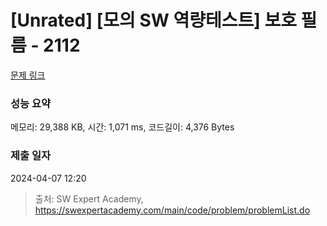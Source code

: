 # [Unrated] [모의 SW 역량테스트] 보호 필름 - 2112 

[문제 링크](https://swexpertacademy.com/main/code/problem/problemDetail.do?contestProbId=AV5V1SYKAaUDFAWu) 

### 성능 요약

메모리: 29,388 KB, 시간: 1,071 ms, 코드길이: 4,376 Bytes

### 제출 일자

2024-04-07 12:20



> 출처: SW Expert Academy, https://swexpertacademy.com/main/code/problem/problemList.do